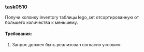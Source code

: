 
### task0510

Получи колонку inventory таблицы lego_set отсортированную от большего количества к меньшему.


#### Требования:
1.	Запрос должен быть реализован согласно условию.

